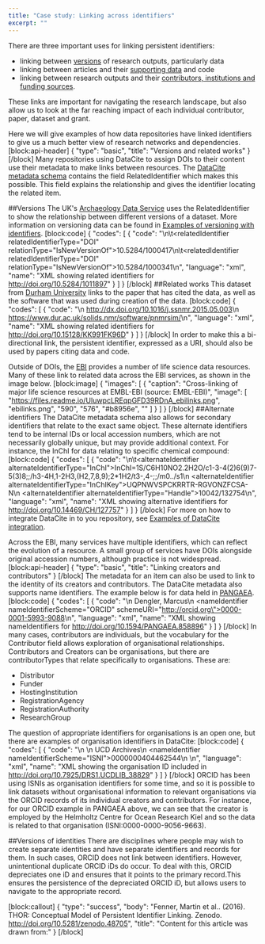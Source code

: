 ```yaml
---
title: "Case study: Linking across identifiers"
excerpt: ""
---
```

There are three important uses for linking persistent identifiers:
  * linking between [versions](#section-versions) of research outputs, particularly data
  * linking between articles and their [supporting data](#section-related-works) and code
  * linking between research outputs and their [contributors, institutions and funding sources](#section-linking-creators-and-contributors).

These links are important for navigating the research landscape, but also allow us to look at the far reaching impact of each individual contributor, paper, dataset and grant.

Here we will give examples of how data repositories have linked identifiers to give us a much better view of research networks and dependencies.
[block:api-header]
{
  "type": "basic",
  "title": "Versions and related works"
}
[/block]
Many repositories using DataCite to assign DOIs to their content use their metadata to make links between resources. The [DataCite metadata schema](doc:datacite-metadata-schema) contains the field RelatedIdentifier which makes this possible. This field explains the relationship and gives the identifier locating the related item.

##Versions
The UK's [Archaeology Data Service](http://archaeologydataservice.ac.uk) uses the RelatedIdentifier to show the relationship between different versions of a dataset. More information on versioning data can be found in [Examples of versioning with identifiers](doc:examples-of-versioning-with-identifiers).
[block:code]
{
  "codes": [
    {
      "code": "<relatedIdentifiers>\n\t<relatedIdentifier relatedIdentifierType=\"DOI\" relationType=\"IsNewVersionOf\">10.5284/1000417</relatedIdentifier>\n\t<relatedIdentifier relatedIdentifierType=\"DOI\" relationType=\"IsNewVersionOf\">10.5284/1000341</relatedIdentifier>\n</relatedIdentifiers>",
      "language": "xml",
      "name": "XML showing related identifiers for http://doi.org/10.5284/1011897"
    }
  ]
}
[/block]
##Related works
This dataset from [Durham University](http://durham.ac.uk) links to the paper that has cited the data, as well as the software that was used during creation of the data.
[block:code]
{
  "codes": [
    {
      "code": "<relatedIdentifiers>\n    <relatedIdentifier relatedIdentifierType='URL' relationType='IsCitedBy'>http://dx.doi.org/10.1016/j.ssnmr.2015.05.003</relatedIdentifier>\n    <relatedIdentifier relatedIdentifierType='URL' relationType='Cites'>https://www.dur.ac.uk/solids.nmr/software/pnmrsim/</relatedIdentifier>\n</relatedIdentifiers>",
      "language": "xml",
      "name": "XML showing related identifiers for http://doi.org/10.15128/KK991FK96D"
    }
  ]
}
[/block]
In order to make this a bi-directional link, the persistent identifier, expressed as a URI, should also be used by papers citing data and code.

Outside of DOIs, the [EBI](http://www.ebi.ac.uk) provides a number of life science data resources. Many of these link to related data across the EBI services, as shown in the image below.
[block:image]
{
  "images": [
    {
      "caption": "Cross-linking of major life science resources at EMBL-EBI (source: EMBL-EBI)",
      "image": [
        "https://files.readme.io/UIuwpcLREqpGFD39RDnA_ebilinks.png",
        "ebilinks.png",
        "590",
        "576",
        "#b8956e",
        ""
      ]
    }
  ]
}
[/block]
##Alternate identifiers
The DataCite metadata schema also allows for secondary identifiers that relate to the exact same object. These alternate identifiers tend to be internal IDs or local accession numbers, which are not necessarily globally unique, but may provide additional context. For instance, the InChI for data relating to specific chemical compound:
[block:code]
{
  "codes": [
    {
      "code": "<alternateIdentifiers>\n\t<alternateIdentifier alternateIdentifierType=\"InChI\">InChI=1S/C6H10NO2.2H2O/c1-3-4(2)6(9)7-5(3)8;;/h3-4H,1-2H3,(H2,7,8,9);2*1H2/t3-,4-;;/m0../s1</alternateIdentifier>\n  <alternateIdentifier alternateIdentifierType=\"InChIKey\">UQPNWVSPCKRRTR-RGVONZFCSA-N</alternateIdentifier>\n  <alternateIdentifier alternateIdentifierType=\"Handle\">10042/132754</alternateIdentifier>\n</alternateIdentifiers>",
      "language": "xml",
      "name": "XML showing alternative identifiers for http://doi.org/10.14469/CH/127757"
    }
  ]
}
[/block]
For more on how to integrate DataCite in to you repository, see [Examples of DataCite integration](doc:examples-of-datacite-integration-1).

Across the EBI, many services have multiple identifiers, which can reflect the evolution of a resource. A small group of services have DOIs alongside original accession numbers, although practice is not widespread.
[block:api-header]
{
  "type": "basic",
  "title": "Linking creators and contributors"
}
[/block]
The metadata for an item can also be used to link to the identity of its creators and contributors. The DataCite metadata also supports name identifiers. The example below is for data held in [PANGAEA](https://www.pangaea.de/).
[block:code]
{
  "codes": [
    {
      "code": "<creator>\n  <creatorName>Dengler, Marcus</creatorName>\n  <nameIdentifier nameIdentifierScheme=\"ORCID\" schemeURI=\"http://orcid.org\">0000-0001-5993-9088</nameIdentifier>\n</creator>",
      "language": "xml",
      "name": "XML showing nameIdentifiers for http://doi.org/10.1594/PANGAEA.858896"
    }
  ]
}
[/block]
In many cases, contributors are individuals, but the vocabulary for the Contributor field allows exploration of organisational relationships. Contributors and Creators can be organisations, but there are contributorTypes that relate specifically to organisations. These are:
  * Distributor
  * Funder
  * HostingInstitution
  * RegistrationAgency
  * RegistrationAuthority
  * ResearchGroup

The question of appropriate identifiers for organisations is an open one, but there are examples of organisation identifiers in DataCite:
[block:code]
{
  "codes": [
    {
      "code": "<creators>\n    <creator>\n      <creatorName>UCD Archives</creatorName>\n      <nameIdentifier nameIdentifierScheme=\"ISNI\">0000000404462544</nameIdentifier>\n    </creator>\n</creators>",
      "language": "xml",
      "name": "XML showing the organisation ID included in http://doi.org/10.7925/DRS1.UCDLIB_38829"
    }
  ]
}
[/block]
ORCID has been using ISNIs as organisation identifiers for some time, and so it is possible to link datasets without organisational information to relevant organisations via the ORCID records of its individual creators and contributors. For instance, for our ORCID example in PANGAEA above, we can see that the creator is employed by the Helmholtz Centre for Ocean Research Kiel and so the data is related to that organisation (ISNI:0000-0000-9056-9663). 

##Versions of identities
There are disciplines where people may wish to create separate identities and have separate identifiers and records for them. In such cases, ORCID does not link between identifiers. However, unintentional duplicate ORCID iDs do occur. To deal with this, ORCID depreciates one iD and ensures that it points to the primary record.This ensures the persistence of the depreciated ORCID iD, but allows users to navigate to the appropriate record.


[block:callout]
{
  "type": "success",
  "body": "Fenner, Martin et al.. (2016). THOR: Conceptual Model of Persistent Identifier Linking. Zenodo. http://doi.org/10.5281/zenodo.48705",
  "title": "Content for this article was drawn from:"
}
[/block]